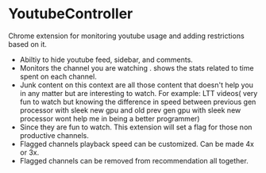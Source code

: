 # YoutubeController
Chrome extension for monitoring youtube usage and adding restrictions based on it. 

* Abiltiy to hide youtube feed, sidebar, and comments.
* Monitors the channel you are watching . shows the stats related to time spent on each channel.
* Junk content on this context are all those content that doesn't help you in any matter but are interesting to watch. For example: LTT videos( very fun to watch but knowing the difference in speed between previous gen processor with sleek new gpu and old prev gen gpu with sleek new processor wont help me in being a better programmer)
* Since they are fun to watch. This extension will set a flag for those non productive channels.
* Flagged channels playback speed can be customized. Can be made 4x or 3x.
* Flagged channels can be removed from recommendation all together.
